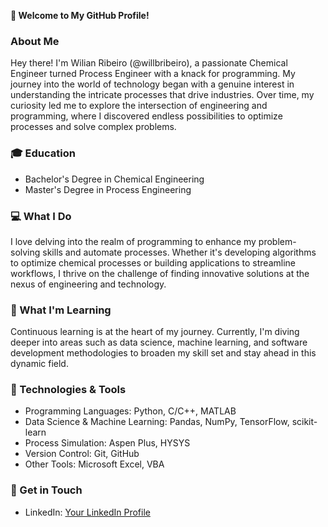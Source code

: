 **👋 Welcome to My GitHub Profile!**

### About Me
Hey there! I'm Wilian Ribeiro (@willbribeiro), a passionate Chemical Engineer turned Process Engineer with a knack for programming. My journey into the world of technology began with a genuine interest in understanding the intricate processes that drive industries. Over time, my curiosity led me to explore the intersection of engineering and programming, where I discovered endless possibilities to optimize processes and solve complex problems.

### 🎓 Education
- Bachelor's Degree in Chemical Engineering
- Master's Degree in Process Engineering

### 💻 What I Do
I love delving into the realm of programming to enhance my problem-solving skills and automate processes. Whether it's developing algorithms to optimize chemical processes or building applications to streamline workflows, I thrive on the challenge of finding innovative solutions at the nexus of engineering and technology.

### 🌱 What I'm Learning
Continuous learning is at the heart of my journey. Currently, I'm diving deeper into areas such as data science, machine learning, and software development methodologies to broaden my skill set and stay ahead in this dynamic field.

### 🔧 Technologies & Tools
- Programming Languages: Python, C/C++, MATLAB
- Data Science & Machine Learning: Pandas, NumPy, TensorFlow, scikit-learn
- Process Simulation: Aspen Plus, HYSYS
- Version Control: Git, GitHub
- Other Tools: Microsoft Excel, VBA

### 🌟 Get in Touch
- LinkedIn: [Your LinkedIn Profile](https://www.linkedin.com/in/willian-ribeiro-76389383/)
